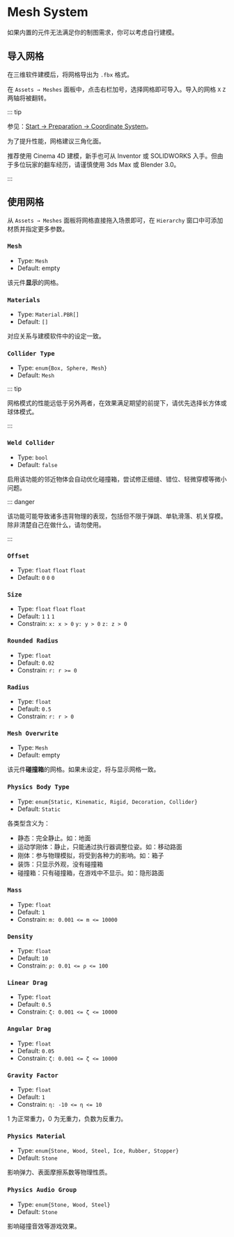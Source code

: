 # Mesh System

如果内置的元件无法满足你的制图需求，你可以考虑自行建模。

## 导入网格

在三维软件建模后，将网格导出为 `.fbx` 格式。

在 `Assets → Meshes` 面板中，点击右栏加号，选择网格即可导入。导入的网格 `X` `Z` 两轴将被翻转。

::: tip

参见：[Start → Preparation → Coordinate System](/en/start/preparation.md#coordinate-system)。

为了提升性能，网格建议三角化面。

推荐使用 Cinema 4D 建模，新手也可从 Inventor 或 SOLIDWORKS 入手。但由于多位玩家的翻车经历，请谨慎使用 3ds Max 或 Blender 3.0。

:::

## 使用网格

从 `Assets → Meshes` 面板将网格直接拖入场景即可，在 `Hierarchy` 窗口中可添加材质并指定更多参数。

### `Mesh`

- Type: `Mesh`
- Default: empty

该元件**显示**的网格。

### `Materials`

- Type: `Material.PBR[]`
- Default: `[]`

对应关系与建模软件中的设定一致。

### `Collider Type`

- Type: `enum{Box, Sphere, Mesh}`
- Default: `Mesh`

::: tip

网格模式的性能远低于另外两者，在效果满足期望的前提下，请优先选择长方体或球体模式。

:::

### `Weld Collider` <badge text="Physics Body Type = Static"/>

- Type: `bool`
- Default: `false`

启用该功能的邻近物体会自动优化碰撞箱，尝试修正细缝、错位、轻微穿模等微小问题。

::: danger

该功能可能导致诸多违背物理的表现，包括但不限于弹跳、单轨滑落、机关穿模。除非清楚自己在做什么，请勿使用。

:::

### `Offset`

- Type: `float` `float` `float`
- Default: `0` `0` `0`

### `Size` <badge text="Collider Type = Box"/>

- Type: `float` `float` `float`
- Default: `1` `1` `1`
- Constrain: `x: x > 0` `y: y > 0` `z: z > 0`

### `Rounded Radius` <badge text="Collider Type = Box"/>

- Type: `float`
- Default: `0.02`
- Constrain: `r: r >= 0`

### `Radius` <badge text="Collider Type = Sphere"/>

- Type: `float`
- Default: `0.5`
- Constrain: `r: r > 0`

### `Mesh Overwrite` <badge text="Collider Type = Mesh"/>

- Type: `Mesh`
- Default: empty

该元件**碰撞箱**的网格。如果未设定，将与显示网格一致。

### `Physics Body Type`

- Type: `enum{Static, Kinematic, Rigid, Decoration, Collider}`
- Default: `Static`

各类型含义为：

- 静态：完全静止。如：地面
- 运动学刚体：静止，只能通过执行器调整位姿。如：移动路面
- 刚体：参与物理模拟，将受到各种力的影响。如：箱子
- 装饰：只显示外观，没有碰撞箱
- 碰撞箱：只有碰撞箱，在游戏中不显示。如：隐形路面

### `Mass` <badge text="Physics Body Type = Rigid"/>

- Type: `float`
- Default: `1`
- Constrain: `m: 0.001 <= m <= 10000`

### `Density` <badge text="Physics Body Type = Rigid"/>

- Type: `float`
- Default: `10`
- Constrain: `ρ: 0.01 <= ρ <= 100`

### `Linear Drag` <badge text="Physics Body Type = Rigid"/>

- Type: `float`
- Default: `0.5`
- Constrain: `ζ: 0.001 <= ζ <= 10000`

### `Angular Drag` <badge text="Physics Body Type = Rigid"/>

- Type: `float`
- Default: `0.05`
- Constrain: `ζ: 0.001 <= ζ <= 10000`

### `Gravity Factor` <badge text="Physics Body Type = Rigid"/>

- Type: `float`
- Default: `1`
- Constrain: `η: -10 <= η <= 10`

1 为正常重力，0 为无重力，负数为反重力。

### `Physics Material`

- Type: `enum{Stone, Wood, Steel, Ice, Rubber, Stopper}`
- Default: `Stone`

影响弹力、表面摩擦系数等物理性质。

### `Physics Audio Group`

- Type: `enum{Stone, Wood, Steel}`
- Default: `Stone`

影响碰撞音效等游戏效果。
